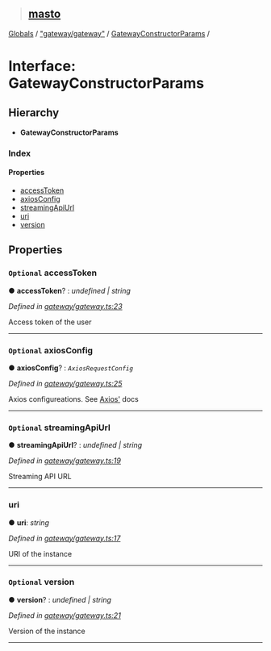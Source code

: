> ## [masto](../README.md)

[Globals](../globals.md) / ["gateway/gateway"](../modules/_gateway_gateway_.md) / [GatewayConstructorParams](_gateway_gateway_.gatewayconstructorparams.md) /

# Interface: GatewayConstructorParams

## Hierarchy

* **GatewayConstructorParams**

### Index

#### Properties

* [accessToken](_gateway_gateway_.gatewayconstructorparams.md#optional-accesstoken)
* [axiosConfig](_gateway_gateway_.gatewayconstructorparams.md#optional-axiosconfig)
* [streamingApiUrl](_gateway_gateway_.gatewayconstructorparams.md#optional-streamingapiurl)
* [uri](_gateway_gateway_.gatewayconstructorparams.md#uri)
* [version](_gateway_gateway_.gatewayconstructorparams.md#optional-version)

## Properties

### `Optional` accessToken

● **accessToken**? : *undefined | string*

*Defined in [gateway/gateway.ts:23](https://github.com/neet/masto.js/blob/635a2aa/src/gateway/gateway.ts#L23)*

Access token of the user

___

### `Optional` axiosConfig

● **axiosConfig**? : *`AxiosRequestConfig`*

*Defined in [gateway/gateway.ts:25](https://github.com/neet/masto.js/blob/635a2aa/src/gateway/gateway.ts#L25)*

Axios configureations. See [Axios'](https://github.com/axios/axios#request-config) docs

___

### `Optional` streamingApiUrl

● **streamingApiUrl**? : *undefined | string*

*Defined in [gateway/gateway.ts:19](https://github.com/neet/masto.js/blob/635a2aa/src/gateway/gateway.ts#L19)*

Streaming API URL

___

###  uri

● **uri**: *string*

*Defined in [gateway/gateway.ts:17](https://github.com/neet/masto.js/blob/635a2aa/src/gateway/gateway.ts#L17)*

URI of the instance

___

### `Optional` version

● **version**? : *undefined | string*

*Defined in [gateway/gateway.ts:21](https://github.com/neet/masto.js/blob/635a2aa/src/gateway/gateway.ts#L21)*

Version of the instance

___